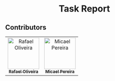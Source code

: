 <h1 align="center"> Task Report </h1>

## Contributors

<table>
  <tr>
    <td align="center">
      <a href="https://github.com/roipinheiro">
        <img
          src="https://avatars3.githubusercontent.com/u/38002838?s=400&v=4"
          width="100px;"
          alt="Rafael Oliveira"
        />
        <br />
        <sub><b>Rafael Oliveira</b></sub>
      </a>
    </td>
    <td align="center">
      <a href="https://github.com/miacelpereira">
        <img
          src="https://avatars0.githubusercontent.com/u/38002823?s=400&v=4"
          width="100px;"
          alt="Micael Pereira"
        />
        <br />
        <sub><b>Micael Pereira</b></sub>
      </a>
    </td>
  </tr>
</table>